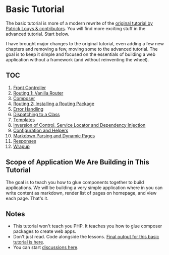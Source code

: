 # Basic Tutorial

The basic tutorial is more of a modern rewrite of the [original tutorial by Patrick Louys & contributors](https://github.com/PatrickLouys/no-framework-tutorial). You will find more exciting stuff in the advanced tutorial. Start below.

I have brought major changes to the original tutorial, even adding a few new chapters and removing a few, moving some to the advanced tutorial. The goal is to keep it simple and focused on the essentials of building a web application without a framework (and without reinventing the wheel).

## TOC

1. [Front Controller](./1-front-controller.md)
2. [Routing 1: Vanilla Router](./2-vanilla-router.md)
3. [Composer](./3-composer.md)
4. [Routing 2: Installing a Routing Package](./4-routing-package.md)
5. [Error Handling](./5-error-handling.md)
6. [Dispatching to a Class](./6-dispatching-to-a-class.md)
7. [Templates](./7-templates.md)
8. [Inversion of Control, Service Locator and Dependency Injection](./8-inversion-of-control.md)
9. [Configuration and Helpers](./9-configuration.md)
10. [Markdown Parsing and Dynamic Pages](./10-markdown.md)
11. [Responses](./11-responses.md)
12. [Wrapup](./12-wrapup.md)

## Scope of Application We Are Building in This Tutorial

The goal is to teach you how to glue components together to build applications. We will be building a very simple application where in you can write content as markdown, render list of pages on homepage, and view each page. That's it.

## Notes

- This tutorial won't teach you PHP. It teaches you how to glue composer packages to create web apps.
- Don't just read. Code alongside the lessons. [Final output for this basic tutorial is here](https://github.com/Component-Oriented-PHP/basic-application).
- You can start [discussions here](https://github.com/orgs/Component-Oriented-PHP/discussions).
